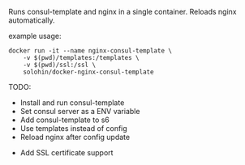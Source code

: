 Runs consul-template and nginx in a single container. Reloads nginx automatically.

example usage:

```
docker run -it --name nginx-consul-template \
    -v $(pwd)/templates:/templates \
    -v $(pwd)/ssl:/ssl \
    solohin/docker-nginx-consul-template
```


TODO:
+ Install and run consul-template
+ Set consul server as a ENV variable
+ Add consul-template to s6
+ Use templates instead of config
+ Reload nginx after config update
- Add SSL certificate support